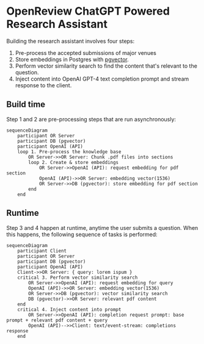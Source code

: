 # OpenReview ChatGPT Powered Research Assistant

Building the research assistant involves four steps:

1. Pre-process the accepted submissions of major venues
2. Store embeddings in Postgres with [pgvector](https://supabase.com/docs/guides/database/extensions/pgvector).
3. Perform vector similarity search to find the content that's relevant to the question.
4. Inject content into OpenAI GPT-4 text completion prompt and stream response to the client.

## Build time

Step 1 and 2 are pre-processing steps that are run asynchronously:

```mermaid
sequenceDiagram
    participant OR Server
    participant DB (pgvector)
    participant OpenAI (API)
    loop 1. Pre-process the knowledge base
        OR Server->>OR Server: Chunk .pdf files into sections
        loop 2. Create & store embeddings
            OR Server->>OpenAI (API): request embedding for pdf section
            OpenAI (API)->>OR Server: embedding vector(1536)
            OR Server->>DB (pgvector): store embedding for pdf section
        end
    end
```

## Runtime

Step 3 and 4 happen at runtime, anytime the user submits a question. When this happens, the following sequence of tasks is performed:

```mermaid
sequenceDiagram
    participant Client
    participant OR Server
    participant DB (pgvector)
    participant OpenAI (API)
    Client->>OR Server: { query: lorem ispum }
    critical 3. Perform vector similarity search
        OR Server->>OpenAI (API): request embedding for query
        OpenAI (API)->>OR Server: embedding vector(1536)
        OR Server->>DB (pgvector): vector similarity search
        DB (pgvector)->>OR Server: relevant pdf content
    end
    critical 4. Inject content into prompt
        OR Server->>OpenAI (API): completion request prompt: base prompt + relevant pdf content + query
        OpenAI (API)-->>Client: text/event-stream: completions response
    end
```
